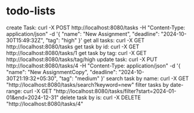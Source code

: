 # todo-lists
create Task: curl -X POST http://localhost:8080/tasks -H "Content-Type: application/json" -d '{
    "name": "New Assignment",
    "deadline": "2024-10-30T15:49:32Z",
    "tag": "high"
}'
get all tasks: curl -X GET http://localhost:8080/tasks
get task by id: curl -X GET http://localhost:8080/tasks/1
get task by tag: curl -X GET http://localhost:8080/tasks/tag/high
update task: curl -X PUT http://localhost:8080/tasks/4 -H "Content-Type: application/json" -d '{
    "name": "New AssignmentCopy",
    "deadline": "2024-10-30T21:19:32+05:30",
    "tag": "medium"
}'
search task by name: curl -X GET "http://localhost:8080/tasks/search?keyword=new"
filter tasks by date-range: curl -X GET "http://localhost:8080/tasks/filter?start=2024-01-01&end=2024-12-31"
delete task by is: curl -X DELETE "http://localhost:8080/tasks/4"
